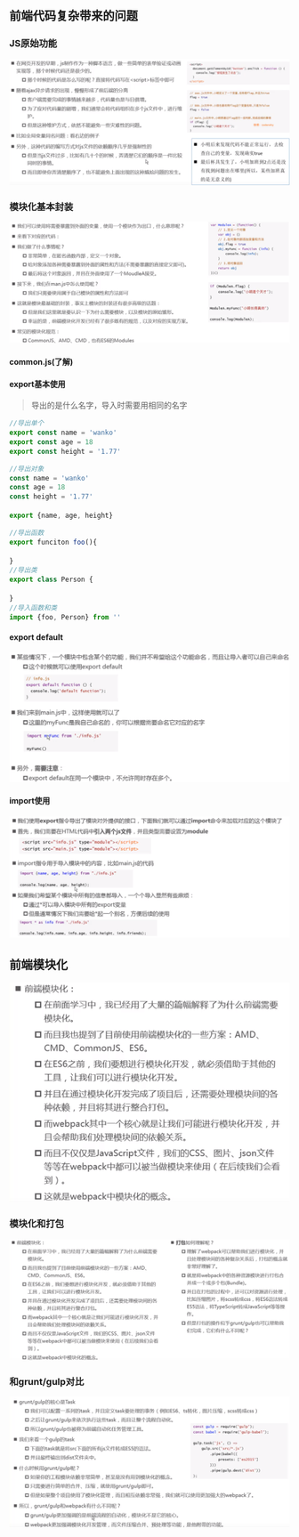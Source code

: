 ## 前端代码复杂带来的问题

### JS原始功能

![](img/js原始功能.png)

### 模块化基本封装

![](img/使用模块作为出口.png)

#### common.js(了解)

#### export基本使用

> 导出的是什么名字，导入时需要用相同的名字

```javascript
//导出单个
export const name = 'wanko'
export const age = 18
export const height = '1.77'
```

```javascript
//导出对象
const name = 'wanko'
const age = 18
const height = '1.77'

export {name, age, height}
```

```javascript
//导出函数
export funciton foo(){
  
}
//导出类
export class Person {
  
}
//导入函数和类
import {foo, Person} from ''

```

#### export default

![](img/export-default.png)

#### import使用

![](img/import使用.png)

## 前端模块化

![](img/前端模块化.png)

### 模块化和打包

![](img/模块化和打包.png)

### 和grunt/gulp对比

![](img/和grunt以及gulp对比.png)